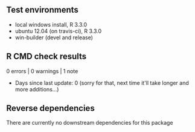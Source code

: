## Test environments
* local windows install, R 3.3.0
* ubuntu 12.04 (on travis-ci), R 3.3.0
* win-builder (devel and release)

## R CMD check results

0 errors | 0 warnings | 1 note

* Days since last update: 0
(sorry for that, next time it'll take longer and more additions...)

## Reverse dependencies

There are currently no downstream dependencies for this package 



